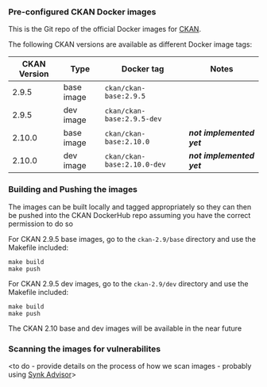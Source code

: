### Pre-configured CKAN Docker images

This is the Git repo of the official Docker images for [CKAN](https://github.com/ckan/ckan/).

The following CKAN versions are available as different Docker image tags:

| CKAN Version | Type | Docker tag | Notes |
| --- | --- | --- | --- |
| 2.9.5 | base image | `ckan/ckan-base:2.9.5` |  |
| 2.9.5 | dev image | `ckan/ckan-base:2.9.5-dev` |  |
| 2.10.0 | base image | `ckan/ckan-base:2.10.0` | ***not implemented yet*** |
| 2.10.0 | dev image | `ckan/ckan-base:2.10.0-dev` | ***not implemented yet***|


### Building and Pushing the images

The images can be built locally and tagged appropriately so they can then be pushed into the CKAN DockerHub repo
assuming you have the correct permission to do so

For CKAN 2.9.5 base images, go to the `ckan-2.9/base` directory and use the Makefile included:

    make build
    make push

For CKAN 2.9.5 dev images, go to the `ckan-2.9/dev` directory and use the Makefile included:

    make build
    make push

The CKAN 2.10 base and dev images will be available in the near future

### Scanning the images for vulnerabilites

<to do - provide details on the process of how we scan images - probably using [Synk Advisor](https://docs.docker.com/develop/scan-images/)>